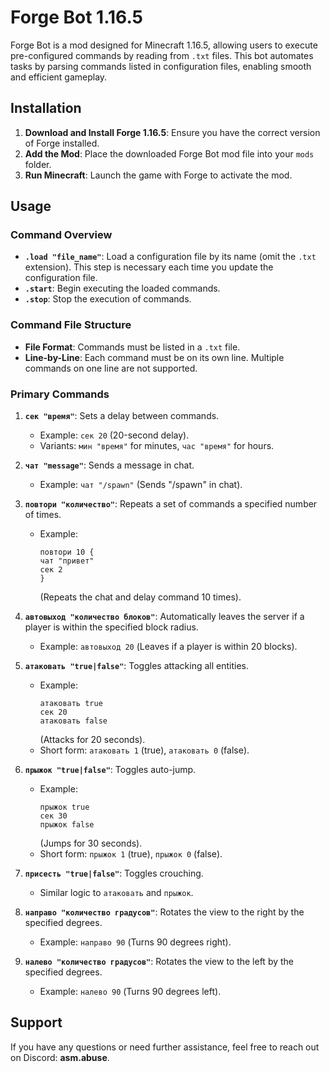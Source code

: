 # Forge Bot 1.16.5

Forge Bot is a mod designed for Minecraft 1.16.5, allowing users to execute pre-configured commands by reading from `.txt` files. This bot automates tasks by parsing commands listed in configuration files, enabling smooth and efficient gameplay.

## Installation

1. **Download and Install Forge 1.16.5**: Ensure you have the correct version of Forge installed.
2. **Add the Mod**: Place the downloaded Forge Bot mod file into your `mods` folder.
3. **Run Minecraft**: Launch the game with Forge to activate the mod.

## Usage

### Command Overview

- **`.load "file_name"`**: Load a configuration file by its name (omit the `.txt` extension). This step is necessary each time you update the configuration file.
- **`.start`**: Begin executing the loaded commands.
- **`.stop`**: Stop the execution of commands.

### Command File Structure

- **File Format**: Commands must be listed in a `.txt` file.
- **Line-by-Line**: Each command must be on its own line. Multiple commands on one line are not supported.

### Primary Commands

1. **`сек "время"`**: Sets a delay between commands.  
   - Example: `сек 20` (20-second delay).
   - Variants: `мин "время"` for minutes, `час "время"` for hours.

2. **`чат "message"`**: Sends a message in chat.  
   - Example: `чат "/spawn"` (Sends "/spawn" in chat).

3. **`повтори "количество"`**: Repeats a set of commands a specified number of times.  
   - Example:
     ``` 
     повтори 10 {
     чат "привет"
     сек 2
     }
     ```
     (Repeats the chat and delay command 10 times).

4. **`автовыход "количество блоков"`**: Automatically leaves the server if a player is within the specified block radius.  
   - Example: `автовыход 20` (Leaves if a player is within 20 blocks).

5. **`атаковать "true|false"`**: Toggles attacking all entities.  
   - Example: 
     ```
     атаковать true
     сек 20
     атаковать false
     ```
     (Attacks for 20 seconds).
   - Short form: `атаковать 1` (true), `атаковать 0` (false).

6. **`прыжок "true|false"`**: Toggles auto-jump.  
   - Example: 
     ```
     прыжок true
     сек 30
     прыжок false
     ```
     (Jumps for 30 seconds).
   - Short form: `прыжок 1` (true), `прыжок 0` (false).

7. **`присесть "true|false"`**: Toggles crouching.  
   - Similar logic to `атаковать` and `прыжок`.

8. **`направо "количество градусов"`**: Rotates the view to the right by the specified degrees.  
   - Example: `направо 90` (Turns 90 degrees right).

9. **`налево "количество градусов"`**: Rotates the view to the left by the specified degrees.  
   - Example: `налево 90` (Turns 90 degrees left).

## Support

If you have any questions or need further assistance, feel free to reach out on Discord: **asm.abuse**.

